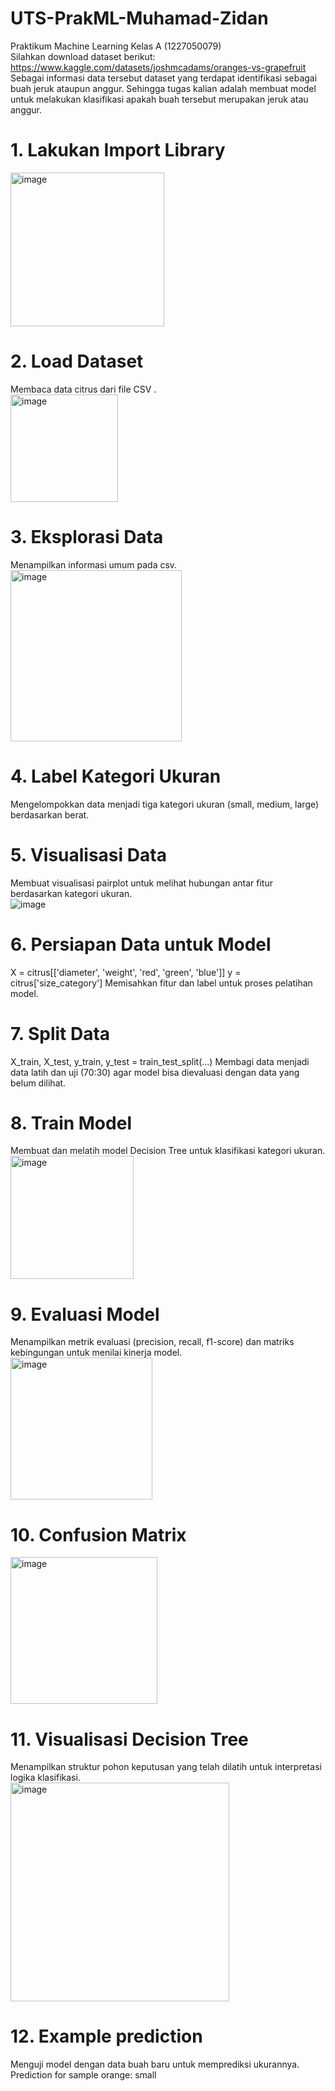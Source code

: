 # UTS-PrakML-Muhamad-Zidan
Praktikum Machine Learning Kelas A (1227050079) <br>
Silahkan download dataset berikut: https://www.kaggle.com/datasets/joshmcadams/oranges-vs-grapefruit
Sebagai informasi data tersebut dataset yang terdapat identifikasi sebagai buah jeruk ataupun anggur. Sehingga tugas kalian adalah membuat model untuk melakukan klasifikasi apakah buah tersebut merupakan jeruk atau anggur.

# 1. Lakukan Import Library
<img width="246" alt="image" src="https://github.com/user-attachments/assets/106257c3-12c8-4f22-8ca3-f581b2818581" />

# 2. Load Dataset
Membaca data citrus dari file CSV . <br>
<img width="172" alt="image" src="https://github.com/user-attachments/assets/c858849d-1368-4113-86cb-2b48199dd935" />

# 3. Eksplorasi Data
Menampilkan informasi umum pada csv.<br>
<img width="274" alt="image" src="https://github.com/user-attachments/assets/32fa951b-65de-4ec4-95b1-29617b3587e0" />

# 4. Label Kategori Ukuran
Mengelompokkan data menjadi tiga kategori ukuran (small, medium, large) berdasarkan berat.

# 5. Visualisasi Data
Membuat visualisasi pairplot untuk melihat hubungan antar fitur berdasarkan kategori ukuran. <br>
![image](https://github.com/user-attachments/assets/c941daf7-8515-4589-bdac-4f059286c99b)

# 6. Persiapan Data untuk Model
X = citrus[['diameter', 'weight', 'red', 'green', 'blue']]
y = citrus['size_category']
Memisahkan fitur dan label untuk proses pelatihan model.

# 7. Split Data
X_train, X_test, y_train, y_test = train_test_split(...)
Membagi data menjadi data latih dan uji (70:30) agar model bisa dievaluasi dengan data yang belum dilihat.

# 8. Train Model
Membuat dan melatih model Decision Tree untuk klasifikasi kategori ukuran. <br>
<img width="197" alt="image" src="https://github.com/user-attachments/assets/7b082281-df7f-486d-b9cd-a8d1ccad6b2f" />

# 9.  Evaluasi Model
Menampilkan metrik evaluasi (precision, recall, f1-score) dan matriks kebingungan untuk menilai kinerja model. <br>
<img width="227" alt="image" src="https://github.com/user-attachments/assets/caea9390-14c0-4717-90ae-bbdf288ff19f" />

# 10. Confusion Matrix <br>
<img width="235" alt="image" src="https://github.com/user-attachments/assets/429e10e7-49ee-4482-b0ab-a51ab1fa0312" />

# 11. Visualisasi Decision Tree
Menampilkan struktur pohon keputusan yang telah dilatih untuk interpretasi logika klasifikasi. <br>
<img width="350" alt="image" src="https://github.com/user-attachments/assets/0d7e25d7-d86e-48b7-a139-e51219cad69d" />

# 12. Example prediction
Menguji model dengan data buah baru untuk memprediksi ukurannya.
Prediction for sample orange: small









